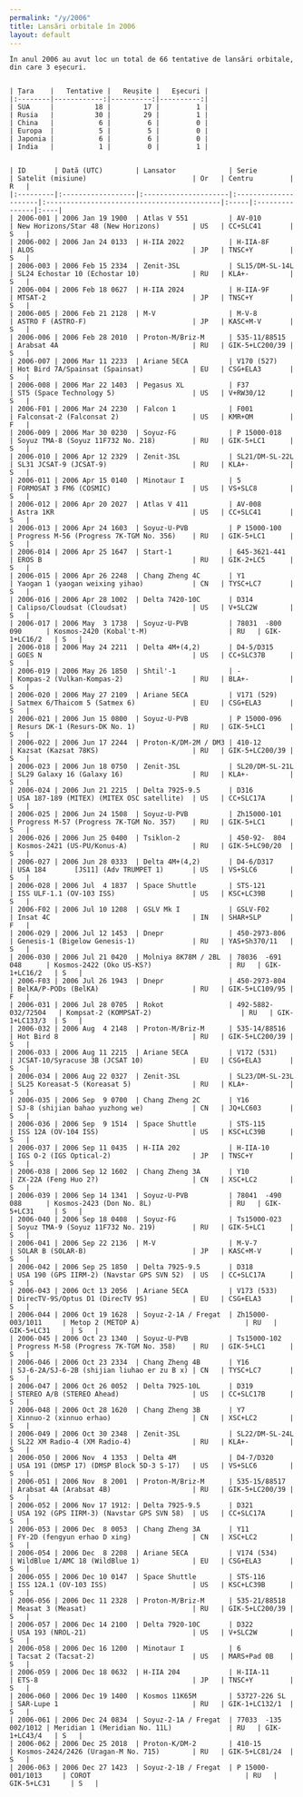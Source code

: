 ```yaml
---
permalink: "/y/2006"
title: Lansări orbitale în 2006
layout: default
---
```


    În anul 2006 au avut loc un total de 66 tentative de lansări orbitale, din care 3 eșecuri.
    
    
    | Țara    |   Tentative |   Reușite |   Eșecuri |
    |:--------|------------:|----------:|----------:|
    | SUA     |          18 |        17 |         1 |
    | Rusia   |          30 |        29 |         1 |
    | China   |           6 |         6 |         0 |
    | Europa  |           5 |         5 |         0 |
    | Japonia |           6 |         6 |         0 |
    | India   |           1 |         0 |         1 |
    
    
    | ID       | Dată (UTC)        | Lansator             | Serie                | Satelit (misiune)                          | Or   | Centru         | R   |
    |:---------|:------------------|:---------------------|:---------------------|:-------------------------------------------|:-----|:---------------|:----|
    | 2006-001 | 2006 Jan 19 1900  | Atlas V 551          | AV-010               | New Horizons/Star 48 (New Horizons)        | US   | CC+SLC41       | S   |
    | 2006-002 | 2006 Jan 24 0133  | H-IIA 2022           | H-IIA-8F             | ALOS                                       | JP   | TNSC+Y         | S   |
    | 2006-003 | 2006 Feb 15 2334  | Zenit-3SL            | SL15/DM-SL-14L       | SL24 Echostar 10 (Echostar 10)             | RU   | KLA+-          | S   |
    | 2006-004 | 2006 Feb 18 0627  | H-IIA 2024           | H-IIA-9F             | MTSAT-2                                    | JP   | TNSC+Y         | S   |
    | 2006-005 | 2006 Feb 21 2128  | M-V                  | M-V-8                | ASTRO F (ASTRO-F)                          | JP   | KASC+M-V       | S   |
    | 2006-006 | 2006 Feb 28 2010  | Proton-M/Briz-M      | 535-11/88515         | Arabsat 4A                                 | RU   | GIK-5+LC200/39 | S   |
    | 2006-007 | 2006 Mar 11 2233  | Ariane 5ECA          | V170 (527)           | Hot Bird 7A/Spainsat (Spainsat)            | EU   | CSG+ELA3       | S   |
    | 2006-008 | 2006 Mar 22 1403  | Pegasus XL           | F37                  | ST5 (Space Technology 5)                   | US   | V+RW30/12      | S   |
    | 2006-F01 | 2006 Mar 24 2230  | Falcon 1             | F001                 | Falconsat-2 (Falconsat 2)                  | US   | KMR+OM         | F   |
    | 2006-009 | 2006 Mar 30 0230  | Soyuz-FG             | P 15000-018          | Soyuz TMA-8 (Soyuz 11F732 No. 218)         | RU   | GIK-5+LC1      | S   |
    | 2006-010 | 2006 Apr 12 2329  | Zenit-3SL            | SL21/DM-SL-22L       | SL31 JCSAT-9 (JCSAT-9)                     | RU   | KLA+-          | S   |
    | 2006-011 | 2006 Apr 15 0140  | Minotaur I           | 5                    | FORMOSAT 3 FM6 (COSMIC)                    | US   | VS+SLC8        | S   |
    | 2006-012 | 2006 Apr 20 2027  | Atlas V 411          | AV-008               | Astra 1KR                                  | US   | CC+SLC41       | S   |
    | 2006-013 | 2006 Apr 24 1603  | Soyuz-U-PVB          | P 15000-100          | Progress M-56 (Progress 7K-TGM No. 356)    | RU   | GIK-5+LC1      | S   |
    | 2006-014 | 2006 Apr 25 1647  | Start-1              | 645-3621-441         | EROS B                                     | RU   | GIK-2+LC5      | S   |
    | 2006-015 | 2006 Apr 26 2248  | Chang Zheng 4C       | Y1                   | Yaogan 1 (yaogan weixing yihao)            | CN   | TYSC+LC7       | S   |
    | 2006-016 | 2006 Apr 28 1002  | Delta 7420-10C       | D314                 | Calipso/Cloudsat (Cloudsat)                | US   | V+SLC2W        | S   |
    | 2006-017 | 2006 May  3 1738  | Soyuz-U-PVB          | 78031  -800 090      | Kosmos-2420 (Kobal't-M)                    | RU   | GIK-1+LC16/2   | S   |
    | 2006-018 | 2006 May 24 2211  | Delta 4M+(4,2)       | D4-5/D315            | GOES N                                     | US   | CC+SLC37B      | S   |
    | 2006-019 | 2006 May 26 1850  | Shtil'-1             | -                    | Kompas-2 (Vulkan-Kompas-2)                 | RU   | BLA+-          | S   |
    | 2006-020 | 2006 May 27 2109  | Ariane 5ECA          | V171 (529)           | Satmex 6/Thaicom 5 (Satmex 6)              | EU   | CSG+ELA3       | S   |
    | 2006-021 | 2006 Jun 15 0800  | Soyuz-U-PVB          | P 15000-096          | Resurs DK-1 (Resurs-DK No. 1)              | RU   | GIK-5+LC1      | S   |
    | 2006-022 | 2006 Jun 17 2244  | Proton-K/DM-2M / DM3 | 410-12               | Kazsat (Kazsat 78KS)                       | RU   | GIK-5+LC200/39 | S   |
    | 2006-023 | 2006 Jun 18 0750  | Zenit-3SL            | SL20/DM-SL-21L       | SL29 Galaxy 16 (Galaxy 16)                 | RU   | KLA+-          | S   |
    | 2006-024 | 2006 Jun 21 2215  | Delta 7925-9.5       | D316                 | USA 187-189 (MITEX) (MITEX OSC satellite)  | US   | CC+SLC17A      | S   |
    | 2006-025 | 2006 Jun 24 1508  | Soyuz-U-PVB          | Zh15000-101          | Progress M-57 (Progress 7K-TGM No. 357)    | RU   | GIK-5+LC1      | S   |
    | 2006-026 | 2006 Jun 25 0400  | Tsiklon-2            | 450-92-  804         | Kosmos-2421 (US-PU/Konus-A)                | RU   | GIK-5+LC90/20  | S   |
    | 2006-027 | 2006 Jun 28 0333  | Delta 4M+(4,2)       | D4-6/D317            | USA 184       [JS11] (Adv TRUMPET 1)       | US   | VS+SLC6        | S   |
    | 2006-028 | 2006 Jul  4 1837  | Space Shuttle        | STS-121              | ISS ULF-1.1 (OV-103 ISS)                   | US   | KSC+LC39B      | S   |
    | 2006-F02 | 2006 Jul 10 1208  | GSLV Mk I            | GSLV-F02             | Insat 4C                                   | IN   | SHAR+SLP       | F   |
    | 2006-029 | 2006 Jul 12 1453  | Dnepr                | 450-2973-806         | Genesis-1 (Bigelow Genesis-1)              | RU   | YAS+Sh370/11   | S   |
    | 2006-030 | 2006 Jul 21 0420  | Molniya 8K78M / 2BL  | 78036  -691 048      | Kosmos-2422 (Oko US-KS?)                   | RU   | GIK-1+LC16/2   | S   |
    | 2006-F03 | 2006 Jul 26 1943  | Dnepr                | 450-2973-804         | BelKA/P-PODs (BelKA)                       | RU   | GIK-5+LC109/95 | F   |
    | 2006-031 | 2006 Jul 28 0705  | Rokot                | 492-5882-032/72504   | Kompsat-2 (KOMPSAT-2)                      | RU   | GIK-1+LC133/3  | S   |
    | 2006-032 | 2006 Aug  4 2148  | Proton-M/Briz-M      | 535-14/88516         | Hot Bird 8                                 | RU   | GIK-5+LC200/39 | S   |
    | 2006-033 | 2006 Aug 11 2215  | Ariane 5ECA          | V172 (531)           | JCSAT-10/Syracuse 3B (JCSAT 10)            | EU   | CSG+ELA3       | S   |
    | 2006-034 | 2006 Aug 22 0327  | Zenit-3SL            | SL23/DM-SL-23L       | SL25 Koreasat-5 (Koreasat 5)               | RU   | KLA+-          | S   |
    | 2006-035 | 2006 Sep  9 0700  | Chang Zheng 2C       | Y16                  | SJ-8 (shijian bahao yuzhong we)            | CN   | JQ+LC603       | S   |
    | 2006-036 | 2006 Sep  9 1514  | Space Shuttle        | STS-115              | ISS 12A (OV-104 ISS)                       | US   | KSC+LC39B      | S   |
    | 2006-037 | 2006 Sep 11 0435  | H-IIA 202            | H-IIA-10             | IGS O-2 (IGS Optical-2)                    | JP   | TNSC+Y         | S   |
    | 2006-038 | 2006 Sep 12 1602  | Chang Zheng 3A       | Y10                  | ZX-22A (Feng Huo 2?)                       | CN   | XSC+LC2        | S   |
    | 2006-039 | 2006 Sep 14 1341  | Soyuz-U-PVB          | 78041  -490 088      | Kosmos-2423 (Don No. 8L)                   | RU   | GIK-5+LC31     | S   |
    | 2006-040 | 2006 Sep 18 0408  | Soyuz-FG             | Ts15000-023          | Soyuz TMA-9 (Soyuz 11F732 No. 219)         | RU   | GIK-5+LC1      | S   |
    | 2006-041 | 2006 Sep 22 2136  | M-V                  | M-V-7                | SOLAR B (SOLAR-B)                          | JP   | KASC+M-V       | S   |
    | 2006-042 | 2006 Sep 25 1850  | Delta 7925-9.5       | D318                 | USA 190 (GPS IIRM-2) (Navstar GPS SVN 52)  | US   | CC+SLC17A      | S   |
    | 2006-043 | 2006 Oct 13 2056  | Ariane 5ECA          | V173 (533)           | DirecTV-9S/Optus D1 (DirecTV 9S)           | EU   | CSG+ELA3       | S   |
    | 2006-044 | 2006 Oct 19 1628  | Soyuz-2-1A / Fregat  | Zh15000-003/1011     | Metop 2 (METOP A)                          | RU   | GIK-5+LC31     | S   |
    | 2006-045 | 2006 Oct 23 1340  | Soyuz-U-PVB          | Ts15000-102          | Progress M-58 (Progress 7K-TGM No. 358)    | RU   | GIK-5+LC1      | S   |
    | 2006-046 | 2006 Oct 23 2334  | Chang Zheng 4B       | Y16                  | SJ-6-2A/SJ-6-2B (shijian liuhao er zu B x) | CN   | TYSC+LC7       | S   |
    | 2006-047 | 2006 Oct 26 0052  | Delta 7925-10L       | D319                 | STEREO A/B (STEREO Ahead)                  | US   | CC+SLC17B      | S   |
    | 2006-048 | 2006 Oct 28 1620  | Chang Zheng 3B       | Y7                   | Xinnuo-2 (xinnuo erhao)                    | CN   | XSC+LC2        | S   |
    | 2006-049 | 2006 Oct 30 2348  | Zenit-3SL            | SL22/DM-SL-24L       | SL22 XM Radio-4 (XM Radio-4)               | RU   | KLA+-          | S   |
    | 2006-050 | 2006 Nov  4 1353  | Delta 4M             | D4-7/D320            | USA 191 (DMSP 17) (DMSP Block 5D-3 S-17)   | US   | VS+SLC6        | S   |
    | 2006-051 | 2006 Nov  8 2001  | Proton-M/Briz-M      | 535-15/88517         | Arabsat 4A (Arabsat 4B)                    | RU   | GIK-5+LC200/39 | S   |
    | 2006-052 | 2006 Nov 17 1912: | Delta 7925-9.5       | D321                 | USA 192 (GPS IIRM-3) (Navstar GPS SVN 58)  | US   | CC+SLC17A      | S   |
    | 2006-053 | 2006 Dec  8 0053  | Chang Zheng 3A       | Y11                  | FY-2D (fengyun erhao D xing)               | CN   | XSC+LC2        | S   |
    | 2006-054 | 2006 Dec  8 2208  | Ariane 5ECA          | V174 (534)           | WildBlue 1/AMC 18 (WildBlue 1)             | EU   | CSG+ELA3       | S   |
    | 2006-055 | 2006 Dec 10 0147  | Space Shuttle        | STS-116              | ISS 12A.1 (OV-103 ISS)                     | US   | KSC+LC39B      | S   |
    | 2006-056 | 2006 Dec 11 2328  | Proton-M/Briz-M      | 535-21/88518         | Measat 3 (Measat)                          | RU   | GIK-5+LC200/39 | S   |
    | 2006-057 | 2006 Dec 14 2100  | Delta 7920-10C       | D322                 | USA 193 (NROL-21)                          | US   | V+SLC2W        | S   |
    | 2006-058 | 2006 Dec 16 1200  | Minotaur I           | 6                    | Tacsat 2 (Tacsat-2)                        | US   | MARS+Pad 0B    | S   |
    | 2006-059 | 2006 Dec 18 0632  | H-IIA 204            | H-IIA-11             | ETS-8                                      | JP   | TNSC+Y         | S   |
    | 2006-060 | 2006 Dec 19 1400  | Kosmos 11K65M        | 53727-226 SL         | SAR-Lupe 1                                 | RU   | GIK-1+LC132/1  | S   |
    | 2006-061 | 2006 Dec 24 0834  | Soyuz-2-1A / Fregat  | 77033  -135 002/1012 | Meridian 1 (Meridian No. 11L)              | RU   | GIK-1+LC43/4   | S   |
    | 2006-062 | 2006 Dec 25 2018  | Proton-K/DM-2        | 410-15               | Kosmos-2424/2426 (Uragan-M No. 715)        | RU   | GIK-5+LC81/24  | S   |
    | 2006-063 | 2006 Dec 27 1423  | Soyuz-2-1B / Fregat  | P 15000-001/1013     | COROT                                      | RU   | GIK-5+LC31     | S   |

